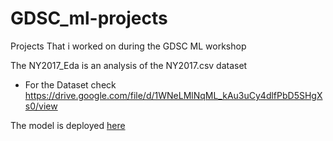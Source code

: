 # GDSC_ml-projects
Projects That i worked on during the GDSC ML workshop

The NY2017_Eda is an analysis of the NY2017.csv dataset 
- For the Dataset check https://drive.google.com/file/d/1WNeLMlNqML_kAu3uCy4dlfPbD5SHgXs0/view

The model is deployed [here](https://metrosmash-streamlit-deploy-main-page-qp2now.streamlit.app)
